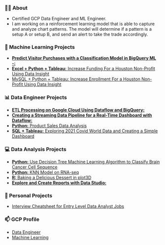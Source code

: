 ### 👩‍🎓 About
- Certified GCP Data Engineer and ML Engineer.
- I am working on a reinforcement learning model that is able to capture and analyze chart patterns. The model will determine if a pattern is a setup A or setup B, and send an alert to take the trade accordingly.



### 🌟 Machine Learning Projects 
- [**Predict Visitor Purchases with a Classification Model in BigQuery ML -:**](https://github.com/SamMLENG/Data-Portfolio/tree/main/Investing)
- [**Excel + Python + Tableau:** Increase Funding For a Houston Non-Profit Using Data Insight](https://github.com/SamMLENG/Data-Portfolio/tree/main/CEAP)
- [MySQL + Python + Tableau: Increase Enrollment For a Houston Non-Profit Using Data Insight](https://github.com/SamMLENG/Data-Portfolio/tree/main/FOC) 

### 📊 Data Engineer Projects 
- [**ETL Processing on Google Cloud Using Dataflow and BigQuery:** ](https://github.com/xtenix88/Google-Data-Analytics-Bellabeat-Case-Study) 
- [**Creating a Streaming Data Pipeline for a Real-Time Dashboard with Dataflow:**](https://github.com/xtenix88/Google-Data-Analytic-Capstone)
- [**Python:** Product Sales Data Analysis](https://github.com/emily1618/Data-Portfolio/blob/main/EDA/Products_Sales_Analysis.ipynb)
- [**SQL + Tableau:** Exploring 2021 Covid World Data and Creating a Simple Dashboard](https://github.com/xtenix88/SQL) 


### 💻 Data Analysis Projects
- [**Python:** Use Decision Tree Machine Learning Algorithm to Classify Brain Cancer Cell Sequence](https://github.com/emily1618/Statistics-and-Models/tree/main/Decision-Tree) 
- [**Python:** KNN Model on RNA-seq](https://github.com/emily1618/Statistics-and-Models/tree/main/KNN-Model)
- [**R:** Baking a Delicious Dessert in plot3D](https://github.com/xtenix88/Statistical-Learning-in-R/tree/main/Dessert)
- [**Explore and Create Reports with Data Studio:**](https://github.com/xtenix88/Statistical-Learning-in-R/tree/main/Regression)


### 🔖 Personal Projects
- [Interview Cheatsheet for Entry Level Data Analyst Jobs](https://github.com/emily1618/Data-Portfolio/blob/main/CHEATSHEET/README.md)


### 📫 GCP Profile
- [Data Engineer](https://www.cloudskillsboost.google/public_profiles/ef6c8ba5-007e-4fb2-8e81-6860f57ffddd)
- [Machine Learning](https://www.cloudskillsboost.google/public_profiles/ef6c8ba5-007e-4fb2-8e81-6860f57ffddd)
